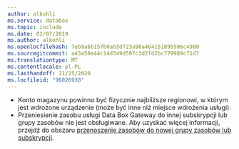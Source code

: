 ```yaml
---
author: alkohli
ms.service: databox
ms.topic: include
ms.date: 02/07/2019
ms.author: alkohli
ms.openlocfilehash: 7eb9a6b157b0ab5d723a90a464151895506c4980
ms.sourcegitcommit: a43a59e44c14d349d597c3d2fd2bc779989c71d7
ms.translationtype: MT
ms.contentlocale: pl-PL
ms.lasthandoff: 11/25/2020
ms.locfileid: "96026930"
---
```

- Konto magazynu powinno być fizycznie najbliższe regionowi, w którym jest wdrożone urządzenie (może być inne niż miejsce wdrożenia usługi).
- Przeniesienie zasobu usługi Data Box Gateway do innej subskrypcji lub grupy zasobów nie jest obsługiwane. Aby uzyskać więcej informacji, przejdź do obszaru [przenoszenie zasobów do nowej grupy zasobów lub subskrypcji](../articles/azure-resource-manager/management/move-resource-group-and-subscription.md).